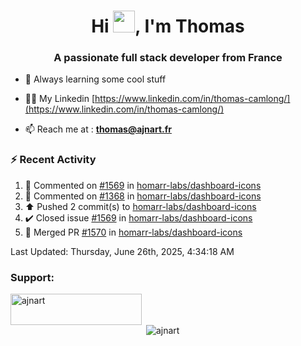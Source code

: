 <h1 align="center">Hi <img height="35px" src="https://raw.githubusercontent.com/MartinHeinz/MartinHeinz/master/wave.gif" width="35px"/>, I'm Thomas</h1>
<h3 align="center">A passionate full stack developer from France</h3>

- 🌱 Always learning some cool stuff 

- 👨‍💻 My Linkedin [https://www.linkedin.com/in/thomas-camlong/](https://www.linkedin.com/in/thomas-camlong/)

- 📫 Reach me at : **thomas@ajnart.fr**

### :zap: Recent Activity

<!--RECENT_ACTIVITY:start-->
1. 💬 Commented on [#1569](https://github.com/homarr-labs/dashboard-icons/issues/1569#issuecomment-2991196838) in [homarr-labs/dashboard-icons](https://github.com/homarr-labs/dashboard-icons)<br>
2. 💬 Commented on [#1368](https://github.com/homarr-labs/dashboard-icons/issues/1368#issuecomment-2990241801) in [homarr-labs/dashboard-icons](https://github.com/homarr-labs/dashboard-icons)<br>
3. ⬆️ Pushed 2 commit(s) to [homarr-labs/dashboard-icons](https://github.com/homarr-labs/dashboard-icons)<br>
4. ✔️ Closed issue [#1569](https://github.com/homarr-labs/dashboard-icons/issues/1569) in [homarr-labs/dashboard-icons](https://github.com/homarr-labs/dashboard-icons)<br>
5. 🎉 Merged PR [#1570](https://github.com/homarr-labs/dashboard-icons/pull/1570) in [homarr-labs/dashboard-icons](https://github.com/homarr-labs/dashboard-icons)<br>
<!--RECENT_ACTIVITY:end-->

<!--RECENT_ACTIVITY:last_update-->
Last Updated: Thursday, June 26th, 2025, 4:34:18 AM
<!--RECENT_ACTIVITY:last_update_end-->
<h3 align="left">Support:</h3>
<p><a href="https://ko-fi.com/ajnart"> <img align="left" src="https://cdn.ko-fi.com/cdn/kofi3.png?v=3" height="50" width="210" alt="ajnart" /></a></p><br><br>

<p>&nbsp;<img align="center" src="https://github-readme-stats.vercel.app/api?username=ajnart&show_icons=true&theme=tokyonight&locale=en" alt="ajnart" /></p>
